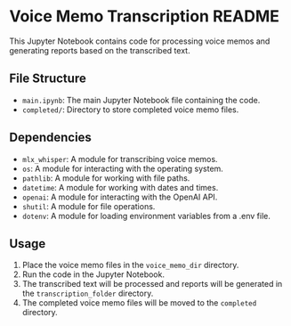 # Voice Memo Transcription README

This Jupyter Notebook contains code for processing voice memos and generating reports based on the transcribed text.

## File Structure

- `main.ipynb`: The main Jupyter Notebook file containing the code.
- `completed/`: Directory to store completed voice memo files.

## Dependencies

- `mlx_whisper`: A module for transcribing voice memos.
- `os`: A module for interacting with the operating system.
- `pathlib`: A module for working with file paths.
- `datetime`: A module for working with dates and times.
- `openai`: A module for interacting with the OpenAI API.
- `shutil`: A module for file operations.
- `dotenv`: A module for loading environment variables from a .env file.

## Usage

1. Place the voice memo files in the `voice_memo_dir` directory.
2. Run the code in the Jupyter Notebook.
3. The transcribed text will be processed and reports will be generated in the `transcription_folder` directory.
4. The completed voice memo files will be moved to the `completed` directory.